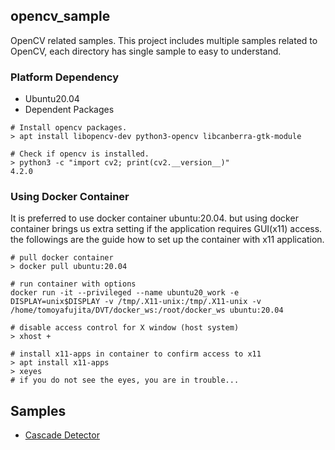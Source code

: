 ## opencv_sample

OpenCV related samples. This project includes multiple samples related to OpenCV, each directory has single sample to easy to understand.

### Platform Dependency

- Ubuntu20.04
- Dependent Packages

```
# Install opencv packages.
> apt install libopencv-dev python3-opencv libcanberra-gtk-module

# Check if opencv is installed.
> python3 -c "import cv2; print(cv2.__version__)"
4.2.0
```

### Using Docker Container

It is preferred to use docker container ubuntu:20.04. but using docker container brings us extra setting if the application requires GUI(x11) access. the followings are the guide how to set up the container with x11 application.

```
# pull docker container
> docker pull ubuntu:20.04

# run container with options
docker run -it --privileged --name ubuntu20_work -e DISPLAY=unix$DISPLAY -v /tmp/.X11-unix:/tmp/.X11-unix -v /home/tomoyafujita/DVT/docker_ws:/root/docker_ws ubuntu:20.04

# disable access control for X window (host system)
> xhost +

# install x11-apps in container to confirm access to x11
> apt install x11-apps
> xeyes
# if you do not see the eyes, you are in trouble...
```

## Samples

- [Cascade Detector](./cascade_detector/readme.md)
